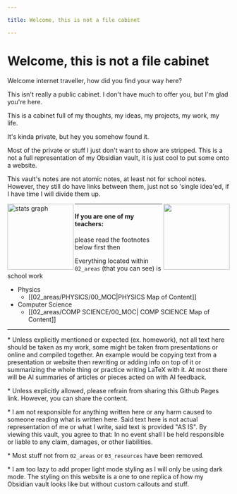 ```yaml
---

title: Welcome, this is not a file cabinet

---
```


# Welcome, this is not a file cabinet

Welcome internet traveller, how did you find your way here?

This isn't really a public cabinet. I don't have much to offer you, but I'm glad you're here.

This is a cabinet full of my thoughts, my ideas, my projects, my work, my life.

It's kinda private, but hey you somehow found it.

Most of the private or stuff I just don't want to show are stripped. This is a not a full representation of my Obsidian vault, it is just cool to put some onto a website.


This vault's notes are not atomic notes, at least not for school notes. However, they still do have links between them, just not so 'single idea'ed, if I have time I will divide them up.


<img align="right" height="150" src="https://user-images.githubusercontent.com/113233555/189475306-7f443f9d-1fc1-4197-9883-faed073ee784.gif"  />
<img align="left" src="https://github-readme-stats.vercel.app/api?username=caezium&hide_title=false&hide_rank=false&show_icons=true&include_all_commits=true&count_private=true&disable_animations=false&theme=dracula&locale=en&hide_border=false" height="150" alt="stats graph"  />








---
#### If you are one of my teachers:
please read the footnotes below first
then

Everything located within `02_areas` (that you can see) is school work
- Physics
	- [[02_areas/PHYSICS/00_MOC|PHYSICS Map of Content]]
- Computer Science
	- [[02_areas/COMP SCIENCE/00_MOC| COMP SCIENCE Map of Content]]

---

\* Unless explicitly mentioned or expected (ex. homework), not all text here should be taken as my work, some might be taken from presentations or online and compiled together. An example would be copying text from a presentation or website then rewriting or adding info on top of it or summarizing the whole thing or practice writing LaTeX with it. At most there will be AI summaries of articles or pieces acted on with AI feedback.

\* Unless explicitly allowed, please refrain from sharing this Github Pages link. However, you can share the content.

\* I am not responsible for anything written here or any harm caused to someone reading what is written here. 
Said text here is not actual representation of me or what I write, said text is provided "AS IS". 
By viewing this vault, you agree to that: In no event shall I be held responsible or liable to any claim, damages, or other liabilities.

\* Most stuff not from `02_areas` or `03_resources` have been removed.

\* I am too lazy to add proper light mode styling as I will only be using dark mode. The styling on this website is a one to one replica of how my Obsidian vault looks like but without custom callouts and stuff.